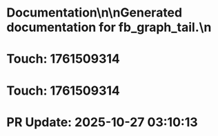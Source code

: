 # Documentation\n\nGenerated documentation for fb_graph_tail.\n

# Touch: 1761509314

# Touch: 1761509314

# PR Update: 2025-10-27 03:10:13
